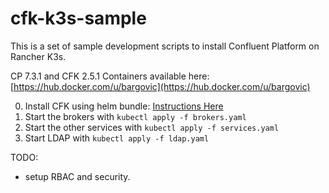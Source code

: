 # cfk-k3s-sample

This is a set of sample development scripts to install Confluent Platform on Rancher K3s.

CP 7.3.1 and CFK 2.5.1 Containers available here: [https://hub.docker.com/u/bargovic](https://hub.docker.com/u/bargovic)

0. Install CFK using helm bundle: [Instructions Here](https://docs.confluent.io/operator/current/co-deploy-cfk.html#deploy-co-using-the-download-bundle)
1. Start the brokers with ```kubectl apply -f brokers.yaml```
2. Start the other services with ```kubectl apply -f services.yaml```
3. Start LDAP with ```kubectl apply -f ldap.yaml```

TODO:
- setup RBAC and security.
